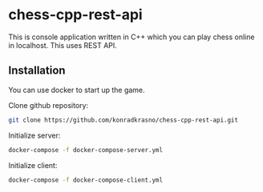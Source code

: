 # chess-cpp-rest-api

This is console application written in C++ which you can play chess online in localhost. This uses REST API.

## Installation

You can use docker to start up the game.

Clone github repository:
```bash
git clone https://github.com/konradkrasno/chess-cpp-rest-api.git
```

Initialize server:
```bash
docker-compose -f docker-compose-server.yml
```
Initialize client:
```bash
docker-compose -f docker-compose-client.yml
```
